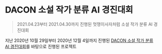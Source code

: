 # DACON 소설 작가 분류 AI 경진대회

> 2021.04.23부터 2021.04.30까지 진행된 멋쟁이사자처럼 소설 작가 분류 AI 경진대회

지난 2020년 10월 29일부터 2020년 12월 4일까지 진행된 [DACON 소설 작가 분류 AI 경진대회](https://dacon.io/competitions/official/235670/overview/description/)를 바탕으로 진행된 프로젝트
